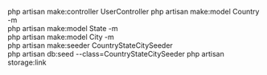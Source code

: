 php artisan make:controller UserController 
php artisan make:model Country -m     
php artisan make:model State -m     
php artisan make:model City -m  
php artisan make:seeder CountryStateCitySeeder    
php artisan db:seed --class=CountryStateCitySeeder
php artisan storage:link
